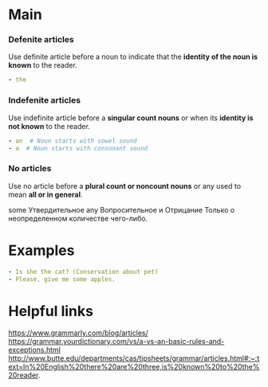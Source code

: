# Main

### Defenite articles

Use definite article before a noun to indicate that the **identity of the noun is known** to the reader.

```yaml
- the
```

### Indefenite articles

Use indefinite article before a **singular count nouns** or when its **identity is not known** to the reader.

```yaml
- an  # Noun starts with vowel sound
- a  # Noun starts with consonant sound
```

### No articles

Use no article before a **plural count or noncount nouns** or any used to mean **all or in general**.

some Утвердительное
any Вопросительное и Отрицание
Только о неопределенном количестве чего-либо.

# Examples

```yaml
- Is she the cat? (Conservation about pet)
- Please, give me some apples.
```

# Helpful links
https://www.grammarly.com/blog/articles/   
https://grammar.yourdictionary.com/vs/a-vs-an-basic-rules-and-exceptions.html   
http://www.butte.edu/departments/cas/tipsheets/grammar/articles.html#:~:text=In%20English%20there%20are%20three,is%20known%20to%20the%20reader.

